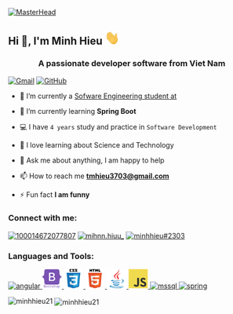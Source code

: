 [![MasterHead](https://media4.giphy.com/media/qgQUggAC3Pfv687qPC/giphy.gif?cid=790b76117abfa76060253629b60b4cb46ecd3a4aca1afdb4&rid=giphy.gif&ct=g)](https://www.instagram.com/mihnn.hiuu_/)

<h2>Hi 👋, I'm Minh Hieu <img src="https://raw.githubusercontent.com/ABSphreak/ABSphreak/master/gifs/Hi.gif" width="30px"></h2>
<h3 align="center">A passionate developer software from Viet Nam</h3>

[![Gmail](https://img.shields.io/twitter/url?label=Gmail&logo=gmail&url=https://gmail.com)](mailto:tmhieu3703@gmail.com)
[![GitHub](https://img.shields.io/twitter/url?label=Visualize&logo=github&url=https://github.com/minhhieu21)](https://github.com/minhhieu21)


- 🔭 I’m currently a [Sofware Engineering student at](https://caodang.fpt.edu.vn/gioi-thieu-truong-cao-dang-fpt-polytechnic)

- 🌱 I’m currently learning **Spring Boot**
- 💻 I have `4 years` study and practice in `Software Development`
- 🌱 I love learning about Science and Technology
- 💬 Ask me about anything, I am happy to help
- 📫 How to reach me **tmhieu3703@gmail.com**
- ⚡ Fun fact **I am funny**

<h3 align="left">Connect with me:</h3>
<p align="left">
<a href="https://fb.com/100014672077807" target="blank"><img align="center" src="https://raw.githubusercontent.com/rahuldkjain/github-profile-readme-generator/master/src/images/icons/Social/facebook.svg" alt="100014672077807" height="30" width="40" /></a>
<a href="https://instagram.com/mihnn.hiuu_" target="blank"><img align="center" src="https://raw.githubusercontent.com/rahuldkjain/github-profile-readme-generator/master/src/images/icons/Social/instagram.svg" alt="mihnn.hiuu_" height="30" width="40" /></a>
<a href="https://discord.gg/minhhieu#2303" target="blank"><img align="center" src="https://raw.githubusercontent.com/rahuldkjain/github-profile-readme-generator/master/src/images/icons/Social/discord.svg" alt="minhhieu#2303" height="30" width="40" /></a>
</p>

<h3 align="left">Languages and Tools:</h3>
<p align="left"> <a href="https://angular.io" target="_blank" rel="noreferrer"> <img src="https://angular.io/assets/images/logos/angular/angular.svg" alt="angular" width="40" height="40"/> </a> <a href="https://getbootstrap.com" target="_blank" rel="noreferrer"> <img src="https://raw.githubusercontent.com/devicons/devicon/master/icons/bootstrap/bootstrap-plain-wordmark.svg" alt="bootstrap" width="40" height="40"/> </a> <a href="https://www.w3schools.com/css/" target="_blank" rel="noreferrer"> <img src="https://raw.githubusercontent.com/devicons/devicon/master/icons/css3/css3-original-wordmark.svg" alt="css3" width="40" height="40"/> </a> <a href="https://www.w3.org/html/" target="_blank" rel="noreferrer"> <img src="https://raw.githubusercontent.com/devicons/devicon/master/icons/html5/html5-original-wordmark.svg" alt="html5" width="40" height="40"/> </a> <a href="https://www.java.com" target="_blank" rel="noreferrer"> <img src="https://raw.githubusercontent.com/devicons/devicon/master/icons/java/java-original.svg" alt="java" width="40" height="40"/> </a> <a href="https://developer.mozilla.org/en-US/docs/Web/JavaScript" target="_blank" rel="noreferrer"> <img src="https://raw.githubusercontent.com/devicons/devicon/master/icons/javascript/javascript-original.svg" alt="javascript" width="40" height="40"/> </a> <a href="https://www.microsoft.com/en-us/sql-server" target="_blank" rel="noreferrer"> <img src="https://www.svgrepo.com/show/303229/microsoft-sql-server-logo.svg" alt="mssql" width="40" height="40"/> </a> <a href="https://spring.io/" target="_blank" rel="noreferrer"> <img src="https://www.vectorlogo.zone/logos/springio/springio-icon.svg" alt="spring" width="40" height="40"/> </a> </p>

<p><img align="left" src="https://github-readme-stats.vercel.app/api/top-langs?username=minhhieu21&show_icons=true&locale=en&layout=compact" alt="minhhieu21" /></p>

<p>&nbsp;<img align="center" src="https://github-readme-stats.vercel.app/api?username=minhhieu21&show_icons=true&locale=en" alt="minhhieu21" /></p>
